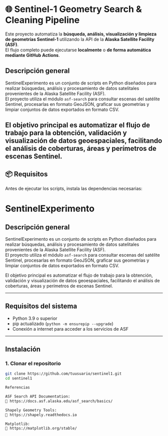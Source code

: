 # 🌐 Sentinel-1 Geometry Search & Cleaning Pipeline

Este proyecto automatiza la **búsqueda, análisis, visualización y limpieza de geometrías Sentinel-1** utilizando la API de la **Alaska Satellite Facility (ASF)**.  
El flujo completo puede ejecutarse **localmente** o **de forma automática mediante GitHub Actions**.

## Descripción general
SentinelExperimento es un conjunto de scripts en Python diseñados para realizar búsquedas, análisis y procesamiento de datos satelitales provenientes de la Alaska Satellite Facility (ASF).  
El proyecto utiliza el módulo `asf-search` para consultar escenas del satélite Sentinel, procesarlas en formato GeoJSON, graficar sus geometrías y limpiar conjuntos de datos exportados en formato CSV.

El objetivo principal es automatizar el flujo de trabajo para la obtención, validación y visualización de datos geoespaciales, facilitando el análisis de coberturas, áreas y perímetros de escenas Sentinel.
---

## 📦 Requisitos

Antes de ejecutar los scripts, instala las dependencias necesarias:

# SentinelExperimento

## Descripción general
SentinelExperimento es un conjunto de scripts en Python diseñados para realizar búsquedas, análisis y procesamiento de datos satelitales provenientes de la Alaska Satellite Facility (ASF).  
El proyecto utiliza el módulo `asf-search` para consultar escenas del satélite Sentinel, procesarlas en formato GeoJSON, graficar sus geometrías y limpiar conjuntos de datos exportados en formato CSV.

El objetivo principal es automatizar el flujo de trabajo para la obtención, validación y visualización de datos geoespaciales, facilitando el análisis de coberturas, áreas y perímetros de escenas Sentinel.

---

## Requisitos del sistema

- Python 3.9 o superior  
- pip actualizado (`python -m ensurepip --upgrade`)
- Conexión a internet para acceder a los servicios de ASF

---

## Instalación

### 1. Clonar el repositorio

```bash
git clone https://github.com/tuusuario/sentinel1.git
cd sentinel1

Referencias

ASF Search API Documentation:
🔗 https://docs.asf.alaska.edu/asf_search/basics/

Shapely Geometry Tools:
🔗 https://shapely.readthedocs.io

Matplotlib:
🔗 https://matplotlib.org/stable/
